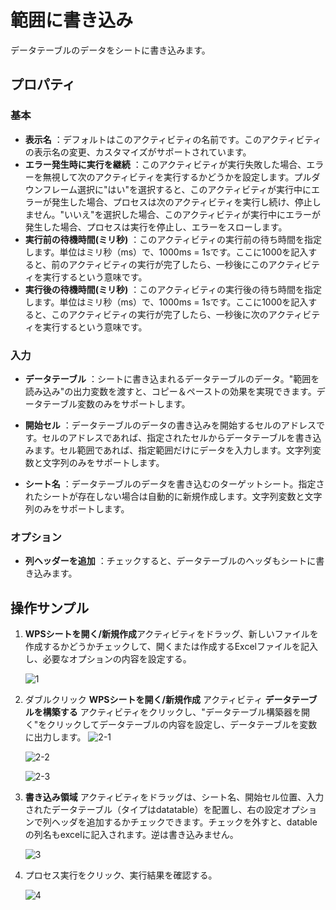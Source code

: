 # 範囲に書き込み

データテーブルのデータをシートに書き込みます。

## プロパティ

### 基本

- **表示名** ：デフォルトはこのアクティビティの名前です。このアクティビティの表示名の変更、カスタマイズがサポートされています。
- **エラー発生時に実行を継続** ：このアクティビティが実行失敗した場合、エラーを無視して次のアクティビティを実行するかどうかを設定します。プルダウンフレーム選択に"はい"を選択すると、このアクティビティが実行中にエラーが発生した場合、プロセスは次のアクティビティを実行し続け、停止しません。"いいえ"を選択した場合、このアクティビティが実行中にエラーが発生した場合、プロセスは実行を停止し、エラーをスローします。
- **実行前の待機時間(ミリ秒)** ：このアクティビティの実行前の待ち時間を指定します。単位はミリ秒（ms）で、1000ms = 1sです。ここに1000を記入すると、前のアクティビティの実行が完了したら、一秒後にこのアクティビティを実行するという意味です。
- **実行後の待機時間(ミリ秒)** ：このアクティビティの実行後の待ち時間を指定します。単位はミリ秒（ms）で、1000ms = 1sです。ここに1000を記入すると、このアクティビティの実行が完了したら、一秒後に次のアクティビティを実行するという意味です。

### 入力

- **データテーブル** ：シートに書き込まれるデータテーブルのデータ。"範囲を読み込み"の出力変数を渡すと、コピー＆ペーストの効果を実現できます。データテーブル変数のみをサポートします。

- **開始セル** ：データテーブルのデータの書き込みを開始するセルのアドレスです。セルのアドレスであれば、指定されたセルからデータテーブルを書き込みます。セル範囲であれば、指定範囲だけにデータを入力します。文字列変数と文字列のみをサポートします。
- **シート名** ：データテーブルのデータを書き込むのターゲットシート。指定されたシートが存在しない場合は自動的に新規作成します。文字列変数と文字列のみをサポートします。

### オプション

- **列ヘッダーを追加** ：チェックすると、データテーブルのヘッダもシートに書き込みます。

## 操作サンプル

1. **WPSシートを開く/新規作成**アクティビティをドラッグ、新しいファイルを作成するかどうかチェックして、開くまたは作成するExcelファイルを記入し、必要なオプションの内容を設定する。

    ![1](https://docimages.blob.core.chinacloudapi.cn/images/Activities/wps1.png)

2. ダブルクリック **WPSシートを開く/新規作成** アクティビティ **データテーブルを構築する** アクティビティをクリックし、"データテーブル構築器を開く"をクリックしてデータテーブルの内容を設定し、データテーブルを変数に出力します。
    ![2-1](https://docimages.blob.core.chinacloudapi.cn/images/Activities/wps46.png)

    ![2-2](https://docimages.blob.core.chinacloudapi.cn/images/Activities/wps47.png)

    ![2-3](https://docimages.blob.core.chinacloudapi.cn/images/Activities/wps48.png)

3. **書き込み領域** アクティビティをドラッグは、シート名、開始セル位置、入力されたデータテーブル（タイプはdatatable）を配置し、右の設定オプションで列ヘッダを追加するかチェックできます。チェックを外すと、datableの列名もexcelに記入されます。逆は書き込みません。

    ![3](https://docimages.blob.core.chinacloudapi.cn/images/Activities/wps49.png)

4. プロセス実行をクリック、実行結果を確認する。

    ![4](https://docimages.blob.core.chinacloudapi.cn/images/Activities/wps50.png)
